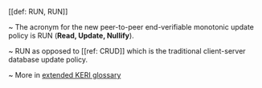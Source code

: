 [[def: RUN, RUN]]

~ The acronym for the new peer-to-peer end-verifiable monotonic update policy is RUN (**Read, Update, Nullify**). 

~ RUN as opposed to [[ref: CRUD]] which is the traditional client-server database update policy.

~ More in <a href="https://weboftrust.github.io/WOT-terms/docs/glossary/RUN">extended KERI glossary</a>
